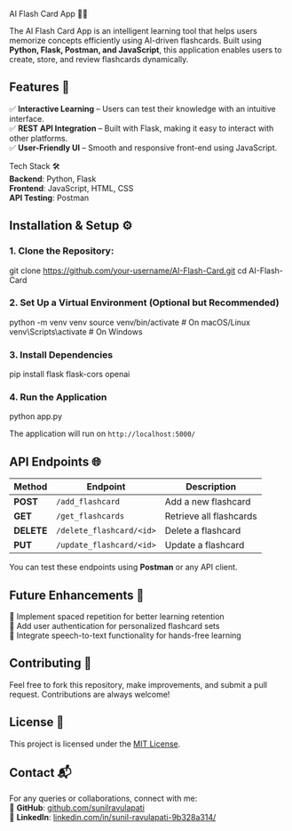 AI Flash Card App 🧠💡
 
The AI Flash Card App is an intelligent learning tool that helps users memorize concepts efficiently using AI-driven flashcards. Built using **Python, Flask, Postman, and JavaScript**, this application enables users to create, store, and review flashcards dynamically.

## Features 🚀  
✅ **Interactive Learning** – Users can test their knowledge with an intuitive interface.  
✅ **REST API Integration** – Built with Flask, making it easy to interact with other platforms.  
✅ **User-Friendly UI** – Smooth and responsive front-end using JavaScript.  

Tech Stack 🛠️  
**Backend**: Python, Flask  
**Frontend**: JavaScript, HTML, CSS  
**API Testing**: Postman  

## Installation & Setup ⚙️  

### 1. Clone the Repository:
git clone https://github.com/your-username/AI-Flash-Card.git
cd AI-Flash-Card

### 2. Set Up a Virtual Environment (Optional but Recommended)  
python -m venv venv
source venv/bin/activate  # On macOS/Linux
venv\Scripts\activate  # On Windows

### 3. Install Dependencies  
pip install flask flask-cors openai

### 4. Run the Application  
python app.py

The application will run on `http://localhost:5000/`

## API Endpoints 🌐  
| Method | Endpoint | Description |
|--------|---------|-------------|
| **POST** | `/add_flashcard` | Add a new flashcard |
| **GET** | `/get_flashcards` | Retrieve all flashcards |
| **DELETE** | `/delete_flashcard/<id>` | Delete a flashcard |
| **PUT** | `/update_flashcard/<id>` | Update a flashcard |

You can test these endpoints using **Postman** or any API client.

## Future Enhancements 🔮  
🚀 Implement spaced repetition for better learning retention  
🚀 Add user authentication for personalized flashcard sets  
🚀 Integrate speech-to-text functionality for hands-free learning  

## Contributing 🤝  
Feel free to fork this repository, make improvements, and submit a pull request. Contributions are always welcome!  

## License 📜  
This project is licensed under the [MIT License](LICENSE).  

## Contact 📬  
For any queries or collaborations, connect with me:  
🔗 **GitHub**: [github.com/sunilravulapati](https://github.com/sunilravulapati)  
🔗 **LinkedIn**: [linkedin.com/in/sunil-ravulapati-9b328a314/](https://linkedin.com/in/sunil-ravulapati-9b328a314/)  
